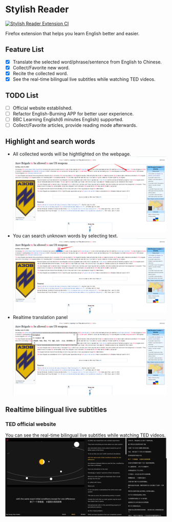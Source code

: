# Stylish Reader
[![Stylish Reader Extension CI](https://github.com/tolerious/Stylish-Reader/actions/workflows/node.js.yml/badge.svg?branch=master)](https://github.com/tolerious/Stylish-Reader/actions/workflows/node.js.yml)

Firefox extension that helps you learn English better and easier.

## Feature List

- [x] Translate the selected word/phrase/sentence from English to Chinese.
- [x] Collect/Favorite new word.
- [x] Recite the collected word.
- [x] See the real-time bilingual live subtitles while watching TED videos.

## TODO List

- [ ] Official website established.
- [ ] Refactor English-Burning APP for better user experience.
- [ ] BBC Learning English(6 minutes English) supported.
- [ ] Collect/Favorite articles, provide reading mode afterwards.

## Highlight and search words

- All collected words will be hightlighted on the webpage.
![alt text](assets/image.png)
- You can search unknown words by selecting text.
![alt text](assets/image-2.png)
- Realtime translation panel
![alt text](assets/image-3.png)

## Realtime bilingual live subtitles

### TED official website

You can see the real-time bilingual live subtitles while watching TED videos.
![alt text](assets/image-1.png)


